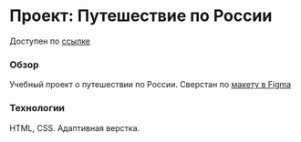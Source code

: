 # Проект: Путешествие по России
Доступен по [ссылке](https://kasaress.github.io/russian-travel/)
### Обзор
Учебный проект о путешествии по России.
Сверстан по [макету в Figma](https://www.figma.com/file/5S2WSbEFL6awjVWJ0NWL8Q/Sprint-3_-Russia-_-desktop-mobile?node-id=28503%3A0)

### Технологии
HTML, CSS. Адаптивная верстка.